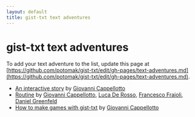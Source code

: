 ```yaml
---
layout: default
title: gist-txt text adventures
---
```


# gist-txt text adventures

To add your text adventure to the list, update this page at
[https://github.com/potomak/gist-txt/edit/gh-pages/text-adventures.md](https://github.com/potomak/gist-txt/edit/gh-pages/text-adventures.md).

* [An interactive story](http://potomak.github.io/gist-txt/#acebd8fe14942fab4e8e)
  by [Giovanni Cappellotto](http://twitter.com/johnnyaboh)
* [Routine](http://j.mp/play-routine)
  by [Giovanni Cappellotto](http://twitter.com/johnnyaboh),
  [Luca De Rosso](http://twitter.com/lucaderosso),
  [Francesco Fraioli](http://twitter.com/pinakes),
  [Daniel Greenfeld](http://twitter.com/campoverdi)
* [How to make games with gist-txt](http://potomak.github.io/gist-txt/#737a452d6f38c2b87403)
  by [Giovanni Cappellotto](http://twitter.com/johnnyaboh)
